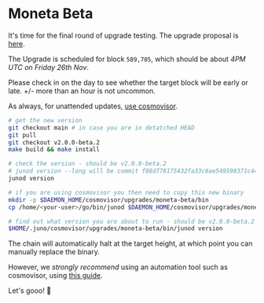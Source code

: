 # Moneta Beta

It's time for the final round of upgrade testing. The upgrade proposal is [here](https://uni.junoscan.com/proposals/4).

The Upgrade is scheduled for block `589,705`, which should be about _4PM UTC on Friday 26th Nov_.

Please check in on the day to see whether the target block will be early or late. +/- more than an hour is not uncommon.

As always, for unattended updates, [use cosmovisor](https://docs.junochain.com/validators/setting-up-cosmovisor).

```bash
# get the new version
git checkout main # in case you are in detatched HEAD
git pull
git checkout v2.0.0-beta.2
make build && make install

# check the version - should be v2.0.0-beta.2
# junod version --long will be commit f88d778175432fa33c6ae549598371c44b929bf0
junod version

# if you are using cosmovisor you then need to copy this new binary
mkdir -p $DAEMON_HOME/cosmovisor/upgrades/moneta-beta/bin
cp /home/<your-user>/go/bin/junod $DAEMON_HOME/cosmovisor/upgrades/moneta-beta/bin

# find out what version you are about to run - should be v2.0.0-beta.2
$HOME/.juno/cosmovisor/upgrades/moneta-beta/bin/junod version
```

The chain will automatically halt at the target height, at which point you can manually replace the binary.

However, we _strongly recommend_ using an automation tool such as cosmovisor, using [this guide](https://docs.junochain.com/validators/setting-up-cosmovisor).

Let's gooo! 🚀
